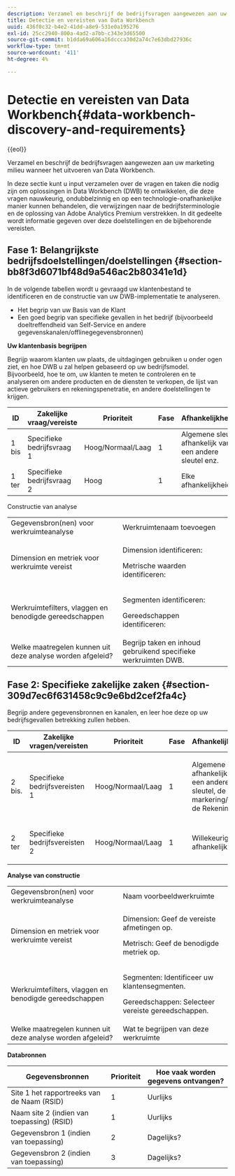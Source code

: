 ```yaml
---
description: Verzamel en beschrijf de bedrijfsvragen aangewezen aan uw marketing milieu wanneer het uitvoeren van Data Workbench.
title: Detectie en vereisten van Data Workbench
uuid: 436f0c32-b4e2-41dd-a8e9-531e0a195276
exl-id: 25cc2940-800a-4ad2-a7bb-c343e3d65500
source-git-commit: b1dda69a606a16dccca30d2a74c7e63dbd27936c
workflow-type: tm+mt
source-wordcount: '411'
ht-degree: 4%

---
```


# Detectie en vereisten van Data Workbench{#data-workbench-discovery-and-requirements}

{{eol}}

Verzamel en beschrijf de bedrijfsvragen aangewezen aan uw marketing milieu wanneer het uitvoeren van Data Workbench.

In deze sectie kunt u input verzamelen over de vragen en taken die nodig zijn om oplossingen in Data Workbench (DWB) te ontwikkelen, die deze vragen nauwkeurig, ondubbelzinnig en op een technologie-onafhankelijke manier kunnen behandelen, die verwijzingen naar de bedrijfsterminologie en de oplossing van Adobe Analytics Premium verstrekken. In dit gedeelte wordt informatie gegeven over deze doelstellingen en de bijbehorende vereisten.

## Fase 1: Belangrijkste bedrijfsdoelstellingen/doelstellingen {#section-bb8f3d6071bf48d9a546ac2b80341e1d}

In de volgende tabellen wordt u gevraagd uw klantenbestand te identificeren en de constructie van uw DWB-implementatie te analyseren.

* Het begrip van uw Basis van de Klant
* Een goed begrip van specifieke gevallen in het bedrijf (bijvoorbeeld doeltreffendheid van Self-Service en andere gegevenskanalen/offlinegegevensbronnen)

**Uw klantenbasis begrijpen**

Begrijp waarom klanten uw plaats, de uitdagingen gebruiken u onder ogen ziet, en hoe DWB u zal helpen gebaseerd op uw bedrijfsmodel. Bijvoorbeeld, hoe te om, uw klanten te meten te controleren en te analyseren om andere producten en de diensten te verkopen, de lijst van actieve gebruikers en rekeningspenetratie, en andere doelstellingen te krijgen.

| ID | Zakelijke vraag/vereiste | Prioriteit | Fase | Afhankelijkheden |
|---|---|---|---|---|
| 1 bis | Specifieke bedrijfsvraag 1 | Hoog/Normaal/Laag | 1 | Algemene sleutel, afhankelijk van een andere sleutel enz. |
| 1 ter | Specifieke bedrijfsvraag 2 | Hoog | 1 | Elke afhankelijkheid |

Constructie van analyse

<table id="table_6CA959E521964E27804BB2A65EC4BBDE"> 
 <tbody> 
  <tr> 
   <td colname="col1">Gegevensbron(nen) voor werkruimteanalyse</td> 
   <td colname="col2"> Werkruimtenaam toevoegen </td> 
  </tr> 
  <tr> 
   <td colname="col1"> <p>Dimension en metriek voor werkruimte vereist </p> </td> 
   <td colname="col2"> <p>Dimension identificeren: </p> <p>Metrische waarden identificeren: </p> </td> 
  </tr> 
  <tr> 
   <td colname="col1"> Werkruimtefilters, vlaggen en benodigde gereedschappen </td> 
   <td colname="col2"> <p>Segmenten identificeren: </p> <p>Gereedschappen identificeren: </p> </td> 
  </tr> 
  <tr> 
   <td colname="col1"> Welke maatregelen kunnen uit deze analyse worden afgeleid? </td> 
   <td colname="col2"> Begrijp taken en inhoud gebruikend specifieke werkruimten DWB. </td> 
  </tr> 
 </tbody> 
</table>

## Fase 2: Specifieke zakelijke zaken {#section-309d7ec6f631458c9c9e6bd2cef2fa4c}

Begrijp andere gegevensbronnen en kanalen, en leer hoe deze op uw bedrijfsgevallen betrekking zullen hebben.

<table id="table_733CCD9F4E9048C2865758B8E8D027DC"> 
 <thead> 
  <tr> 
   <th colname="col1" class="entry"> ID </th> 
   <th colname="col2" class="entry"> Zakelijke vragen/vereisten </th> 
   <th colname="col3" class="entry"> Prioriteit </th> 
   <th colname="col04" class="entry"> Fase </th> 
   <th colname="col4" class="entry"> Afhankelijkheden </th> 
   <th colname="col5" class="entry"> </th> 
  </tr>
 </thead>
 <tbody> 
  <tr> 
   <td colname="col1"> 2 bis. </td> 
   <td colname="col2"> Specifieke bedrijfsvereisten 1 </td> 
   <td colname="col3"> <p>Hoog/Normaal/Laag </p> </td> 
   <td colname="col04"> 1 </td> 
   <td colname="col4"> <p>Algemene sleutel, afhankelijk van een andere sleutel, de markering/id van de Rekening enz. </p> </td> 
   <td colname="col5"> </td> 
  </tr> 
  <tr> 
   <td colname="col1"> 2 ter </td> 
   <td colname="col2"> <p>Specifieke bedrijfsvereisten 2 </p> </td> 
   <td colname="col3"> Hoog/Normaal/Laag </td> 
   <td colname="col04"> 1 </td> 
   <td colname="col4"> <p>Willekeurige afhankelijkheid </p> </td> 
   <td colname="col5"> </td> 
  </tr> 
 </tbody> 
</table>

**Analyse van constructie**

<table id="table_680C5D257CBF42519EFB8B96A00543C5"> 
 <tbody> 
  <tr> 
   <td colname="col1">Gegevensbron(nen) voor werkruimteanalyse
     </td> 
   <td colname="col2">
     Naam voorbeeldwerkruimte </td> 
  </tr> 
  <tr> 
   <td colname="col1"> <p>Dimension en metriek voor werkruimte vereist </p> </td> 
   <td colname="col2"> <p>Dimension: Geef de vereiste afmetingen op. </p> <p>Metrisch: Geef de benodigde metriek op. </p> </td> 
  </tr> 
  <tr> 
   <td colname="col1"> Werkruimtefilters, vlaggen en benodigde gereedschappen </td> 
   <td colname="col2"> <p>Segmenten: Identificeer uw klantensegmenten. </p> <p>Gereedschappen: Selecteer vereiste gereedschappen. </p> </td> 
  </tr> 
  <tr> 
   <td colname="col1"> Welke maatregelen kunnen uit deze analyse worden afgeleid? </td> 
   <td colname="col2"> Wat te begrijpen van deze werkruimte </td> 
  </tr> 
 </tbody> 
</table>

**Databronnen**

| Gegevensbronnen | Prioriteit | Hoe vaak worden gegevens ontvangen? |
|---|---|---|
| Site 1 het rapportreeks van de Naam (RSID) | 1 | Uurlijks |
| Naam site 2 (indien van toepassing) (RSID) | 1 | Uurlijks |
| Gegevensbron 1 (indien van toepassing) | 2 | Dagelijks? |
| Gegevensbron 2 (indien van toepassing) | 3 | Dagelijks? |
